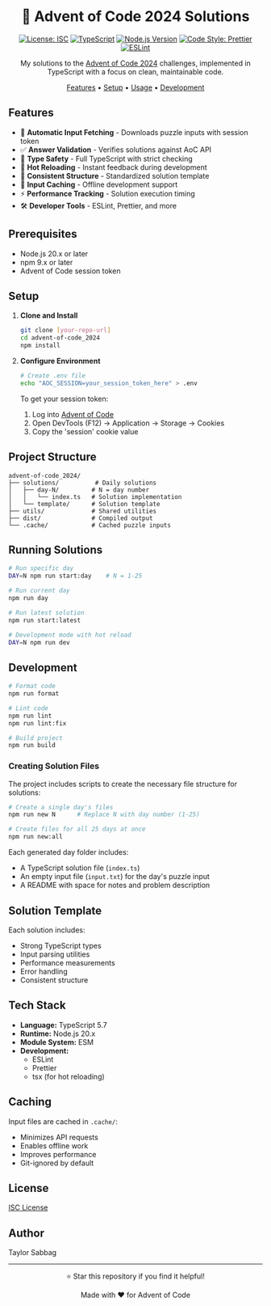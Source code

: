 <div align="center">

# 🎄 Advent of Code 2024 Solutions

[![License: ISC](https://img.shields.io/badge/License-ISC-blue.svg)](https://opensource.org/licenses/ISC)
[![TypeScript](https://img.shields.io/badge/TypeScript-5.7-blue?logo=typescript)](https://www.typescriptlang.org/)
[![Node.js Version](https://img.shields.io/badge/Node.js-20.x-green?logo=node.js)](https://nodejs.org/)
[![Code Style: Prettier](https://img.shields.io/badge/Code_Style-Prettier-ff69b4.svg?logo=prettier)](https://github.com/prettier/prettier)
[![ESLint](https://img.shields.io/badge/ESLint-Configured-4B32C3?logo=eslint)](https://eslint.org/)

My solutions to the [Advent of Code 2024](https://adventofcode.com/2024) challenges, implemented in TypeScript with a focus on clean, maintainable code.

[Features](#features) •
[Setup](#setup) •
[Usage](#running-solutions) •
[Development](#development)

</div>

## Features

- 🚀 **Automatic Input Fetching** - Downloads puzzle inputs with session token
- ✅ **Answer Validation** - Verifies solutions against AoC API
- 📝 **Type Safety** - Full TypeScript with strict checking
- 🔄 **Hot Reloading** - Instant feedback during development
- 🧪 **Consistent Structure** - Standardized solution template
- 💾 **Input Caching** - Offline development support
- ⚡ **Performance Tracking** - Solution execution timing
- 🛠️ **Developer Tools** - ESLint, Prettier, and more

## Prerequisites

- Node.js 20.x or later
- npm 9.x or later
- Advent of Code session token

## Setup

1. **Clone and Install**

   ```bash
   git clone [your-repo-url]
   cd advent-of-code_2024
   npm install
   ```

2. **Configure Environment**

   ```bash
   # Create .env file
   echo "AOC_SESSION=your_session_token_here" > .env
   ```

   To get your session token:
   1. Log into [Advent of Code](https://adventofcode.com)
   2. Open DevTools (F12) → Application → Storage → Cookies
   3. Copy the 'session' cookie value

## Project Structure

```
advent-of-code_2024/
├── solutions/          # Daily solutions
│   ├── day-N/         # N = day number
│   │   └── index.ts   # Solution implementation
│   └── template/      # Solution template
├── utils/             # Shared utilities
├── dist/              # Compiled output
└── .cache/            # Cached puzzle inputs
```

## Running Solutions

```bash
# Run specific day
DAY=N npm run start:day    # N = 1-25

# Run current day
npm run day

# Run latest solution
npm run start:latest

# Development mode with hot reload
DAY=N npm run dev
```

## Development

```bash
# Format code
npm run format

# Lint code
npm run lint
npm run lint:fix

# Build project
npm run build
```

### Creating Solution Files

The project includes scripts to create the necessary file structure for solutions:

```bash
# Create a single day's files
npm run new N      # Replace N with day number (1-25)

# Create files for all 25 days at once
npm run new:all
```

Each generated day folder includes:
- A TypeScript solution file (`index.ts`)
- An empty input file (`input.txt`) for the day's puzzle input
- A README with space for notes and problem description

## Solution Template

Each solution includes:

- Strong TypeScript types
- Input parsing utilities
- Performance measurements
- Error handling
- Consistent structure

## Tech Stack

- **Language:** TypeScript 5.7
- **Runtime:** Node.js 20.x
- **Module System:** ESM
- **Development:**
  - ESLint
  - Prettier
  - tsx (for hot reloading)

## Caching

Input files are cached in `.cache/`:

- Minimizes API requests
- Enables offline work
- Improves performance
- Git-ignored by default

## License

[ISC License](LICENSE)

## Author

Taylor Sabbag

---

<div align="center">
⭐ Star this repository if you find it helpful!

Made with ❤️ for Advent of Code
</div>
